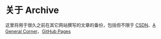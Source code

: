 # 关于 Archive

这里将用于很久之前在其它网站撰写的文章的备份，包括但不限于 [CSDN](http://csdn.net)、[A General Corner](http://windrunner.info)、[GitHub Pages](http://kxxoling.github.com)

